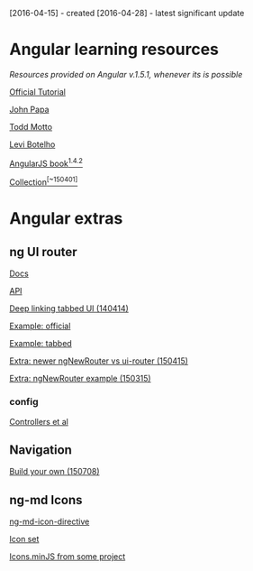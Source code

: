 [2016-04-15] - created
[2016-04-28] - latest significant update

# Angular learning resources

*Resources provided on Angular v.1.5.1, whenever its is possible*

[Official Tutorial](https://code.angularjs.org/1.5.1/docs/tutorial)

[John Papa](https://github.com/johnpapa/angular-styleguide/blob/master/a1/README.md)

[Todd Motto](https://github.com/toddmotto/angular-styleguide)

[Levi Botelho](http://www.learn-angular.org/)

[AngularJS book<sup>1.4.2</sup>](http://www.angularjsbook.com/angular-basics/chapters/introduction/)

[Collection<sup>[~150401]</sup>](http://www.hongkiat.com/blog/free-angular-ebooks/)

# Angular extras

## ng UI router
[Docs](http://angular-ui.github.io/ui-router/)

[API](http://angular-ui.github.io/ui-router/site/#/api/ui.router)

[Deep linking tabbed UI (140414)](http://odetocode.com/blogs/scott/archive/2014/04/14/deep-linking-a-tabbed-ui-with-angularjs.aspx)

[Example: official]([Sample](http://angular-ui.github.io/ui-router/sample/#/))

[Example: tabbed](http://codepen.io/Mmatiasn/pen/GomQLW)

[Extra: newer ngNewRouter vs ui-router (150415)](https://medium.com/angularjs-meetup-south-london/angular-just-another-introduction-to-ngnewrouter-vs-ui-router-72bfcb228017#.iisvkvjab)

[Extra: ngNewRouter example (150315)](http://chariotsolutions.com/blog/post/new-angular-router-simple-example/)
### config
[Controllers et al](https://github.com/angular-ui/ui-router/wiki#controllers)

## Navigation
[Build your own (150708)](http://blog.vizuri.com/creating-your-own-angular-material-navigation-menu)

## ng-md Icons
[ng-md-icon-directive](https://material.angularjs.org/latest/api/directive/mdIcon)

[Icon set](https://design.google.com/icons/)

[Icons.minJS from some project](http://origin.jsdelivr.net/angular-material-icons/0.4.0/angular-material-icons.min.js)
